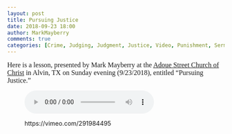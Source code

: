 ```yaml
---
layout: post
title: Pursuing Justice
date: 2018-09-23 18:00
author: MarkMayberry
comments: true
categories: [Crime, Judging, Judgment, Justice, Video, Punishment, Sermon]
---
```

<!-- wp:paragraph -->
<p><span style="font-size:12.0pt;mso-bidi-font-size:11.0pt;
font-family:&quot;Minion Pro&quot;,serif;mso-fareast-font-family:&quot;Times New Roman&quot;;
mso-bidi-font-family:Calibri;mso-ansi-language:EN-US;mso-fareast-language:EN-US;
mso-bidi-language:AR-SA">Here is a lesson, presented by Mark Mayberry at the <span><a href="http://www.ascoc.org/">Adoue Street Church of Christ</a></span>
in Alvin, TX on Sunday evening (9/23/2018), entitled “Pursuing Justice.” </span><br/></p>
<!-- /wp:paragraph -->

<!-- wp:audio -->
<figure class="wp-block-audio"><audio controls src="http://markmayberry.net/wp-content/uploads/bible-study/2018-09-23-pm-MM-Pursuing-Justice.mp3"></audio></figure>
<!-- /wp:audio -->

<!-- wp:core-embed/vimeo {"url":"https://vimeo.com/291984495","type":"video","providerNameSlug":"vimeo","className":"wp-has-aspect-ratio wp-embed-aspect-4-3"} -->
<figure class="wp-block-embed-vimeo wp-block-embed is-type-video is-provider-vimeo wp-has-aspect-ratio wp-embed-aspect-4-3"><div class="wp-block-embed__wrapper">
https://vimeo.com/291984495
</div></figure>
<!-- /wp:core-embed/vimeo -->
